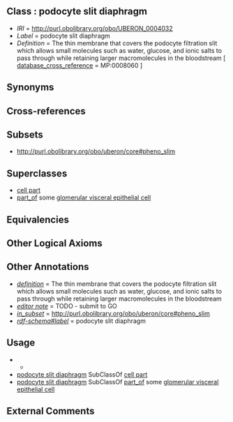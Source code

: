 
## Class : podocyte slit diaphragm

 * *IRI* = http://purl.obolibrary.org/obo/UBERON_0004032
 * *Label* = podocyte slit diaphragm
 * *Definition* = The thin membrane that covers the podocyte filtration slit which allows small molecules such as water, glucose, and ionic salts to pass through while retaining larger macromolecules in the bloodstream [ [database_cross_reference](../../ef/oboInOwl#hasDbXref.md) = MP:0008060 ]

## Synonyms


## Cross-references


## Subsets

 * http://purl.obolibrary.org/obo/uberon/core#pheno_slim

## Superclasses

 * [cell part](../../UBERON/70/UBERON_0000470.md)
 * [part_of](../../BFO/50/BFO_0000050.md) some [glomerular visceral epithelial cell](../../CL/53/CL_0000653.md)

## Equivalencies


## Other Logical Axioms


## Other Annotations

 * *[definition](../../IAO/15/IAO_0000115.md)* = The thin membrane that covers the podocyte filtration slit which allows small molecules such as water, glucose, and ionic salts to pass through while retaining larger macromolecules in the bloodstream
 * *[editor note](../../IAO/16/IAO_0000116.md)* = TODO - submit to GO
 * *[in_subset](../../et/oboInOwl#inSubset.md)* = http://purl.obolibrary.org/obo/uberon/core#pheno_slim
 * *[rdf-schema#label](../../el/rdf-schema#label.md)* = podocyte slit diaphragm

## Usage

 * -
 * [podocyte slit diaphragm](../../UBERON/32/UBERON_0004032.md) SubClassOf [cell part](../../UBERON/70/UBERON_0000470.md)
 * [podocyte slit diaphragm](../../UBERON/32/UBERON_0004032.md) SubClassOf [part_of](../../BFO/50/BFO_0000050.md) some [glomerular visceral epithelial cell](../../CL/53/CL_0000653.md)

## External Comments

